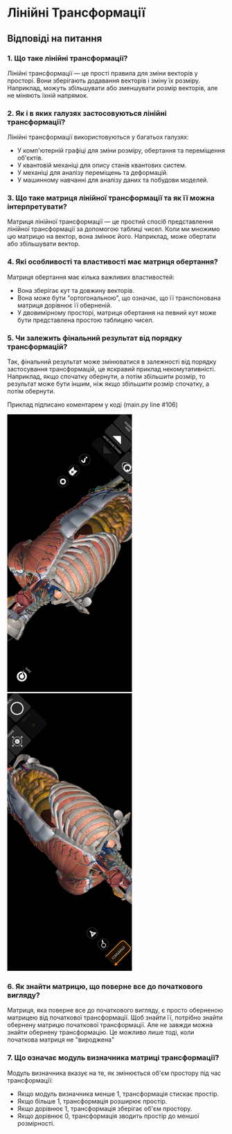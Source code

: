 # Лінійні Трансформації

## Відповіді на питання

### 1. Що таке лінійні трансформації?
Лінійні трансформації — це прості правила для зміни векторів у просторі. Вони зберігають додавання векторів і зміну їх розміру. Наприклад, можуть збільшувати або зменшувати розмір векторів, але не міняють їхній напрямок.

### 2. Як і в яких галузях застосовуються лінійні трансформації?
Лінійні трансформації використовуються у багатьох галузях:
- У комп'ютерній графіці для зміни розміру, обертання та переміщення об'єктів.
- У квантовій механіці для опису станів квантових систем.
- У механіці для аналізу переміщень та деформацій.
- У машинному навчанні для аналізу даних та побудови моделей.

### 3. Що таке матриця лінійної трансформації та як її можна інтерпретувати? 
Матриця лінійної трансформації — це простий спосіб представлення лінійної трансформації за допомогою таблиці чисел. Коли ми множимо цю матрицю на вектор, вона змінює його. Наприклад, може обертати або збільшувати вектор.

### 4. Які особливості та властивості має матриця обертання? 
Матриця обертання має кілька важливих властивостей:
- Вона зберігає кут та довжину векторів.
- Вона може бути "ортогональною", що означає, що її транспонована матриця дорівнює її оберненій.
- У двовимірному просторі, матриця обертання на певний кут може бути представлена простою таблицею чисел.

### 5. Чи залежить фінальний результат від порядку трансформацій?
Так, фінальний результат може змінюватися в залежності від порядку застосування трансформацій, це яскравий приклад некомутативністі. Наприклад, якщо спочатку обернути, а потім збільшити розмір, то результат може бути іншим, ніж якщо збільшити розмір спочатку, а потім обернути.

Приклад підписано коментарем у коді (main.py line #106)

![](./assets/correct_order.png)
![](./assets/other_order.png)

### 6. Як знайти матрицю, що поверне все до початкового вигляду?
Матриця, яка поверне все до початкового вигляду, є просто оберненою матрицею від початкової трансформації. Щоб знайти її, потрібно знайти обернену матрицю початкової трансформації. Але не завжди можна знайти обернену трансформацію. Це можливо лише тоді, коли початкова матриця не "вироджена"

### 7. Що означає модуль визначника матриці трансформації?
Модуль визначника вказує на те, як змінюється об'єм простору під час трансформації:
- Якщо модуль визначника менше 1, трансформація стискає простір.
- Якщо більше 1, трансформація розширює простір.
- Якщо дорівнює 1, трансформація зберігає об'єм простору.
- Якщо дорівнює 0, трансформація зводить простір до меншої розмірності.